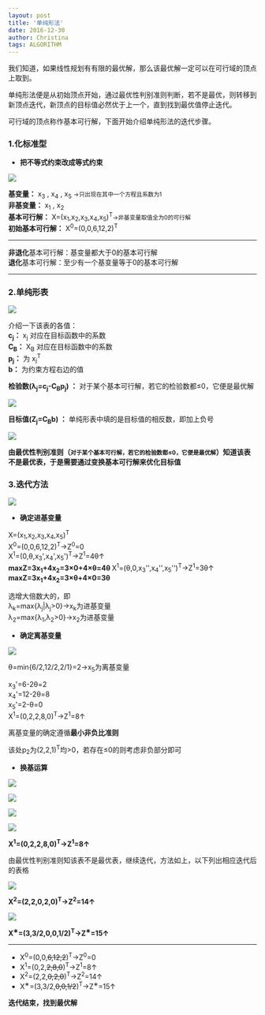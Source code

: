 ```yaml
---
layout: post
title: '单纯形法'
date: 2016-12-30
author: Christina
tags: ALGORITHM
---
```


我们知道，如果线性规划有有限的最优解，那么该最优解一定可以在可行域的顶点上取到。  
  
单纯形法便是从初始顶点开始，通过最优性判别准则判断，若不是最优，则转移到新顶点迭代，新顶点的目标值必然优于上一个，直到找到最优值停止迭代。    
  
可行域的顶点称作基本可行解，下面开始介绍单纯形法的迭代步骤。

### 1.化标准型   
 
* **把不等式约束改成等式约束**    

![](/assets/img/1.png)
  
**基变量：** x<sub>3</sub> , x<sub>4</sub> , x<sub>5</sub>  <small>→只出现在其中一个方程且系数为1 </small>     
**非基变量：** x<sub>1</sub> , x<sub>2</sub>   
**基本可行解：** X=(x<sub>1</sub>,x<sub>2</sub>,x<sub>3</sub>,x<sub>4</sub>,x<sub>5</sub>)<sup>T</sup><small>→非基变量取值全为0的可行解 </small>            
**初始基本可行解：** X<sup>0</sup>=(0,0,6,12,2)<sup>T</sup> 

--- 

**非退化**基本可行解：基变量都大于0的基本可行解  
**退化**基本可行解：至少有一个基变量等于0的基本可行解

---

### 2.单纯形表 
 
  
![](/assets/img/2.png)

  
介绍一下该表的各值：    
**c<sub>j</sub>：** x<sub>j</sub> 对应在目标函数中的系数   
**C<sub>B</sub>：** X<sub>B</sub> 对应在目标函数中的系数  
**p<sub>j</sub>：** 为 x<sub>j</sub><sup>T</sup>  
**b：** 为约束方程右边的值


**检验数(λ<sub>j</sub>=c<sub>j</sub>-C<sub>B</sub>p<sub>j</sub>) ：** 对于某个基本可行解，若它的检验数都≤0，它便是最优解  

![](/assets/img/3.png)
 
**目标值(Z<sub>j</sub>=C<sub>B</sub>b) ：** 单纯形表中填的是目标值的相反数，即加上负号    
     
![](/assets/img/4.png)

   
**由最优性判别准则（<small>对于某个基本可行解，若它的检验数都≤0，它便是最优解</small>）知道该表不是最优表，于是需要通过变换基本可行解来优化目标值**  


### 3.迭代方法
    
![](/assets/img/5.png)

* **确定进基变量**   
   
  
 X=(x<sub>1</sub>,x<sub>2</sub>,x<sub>3</sub>,x<sub>4</sub>,x<sub>5</sub>)<sup>T</sup>  
 X<sup>0</sup>=(0,0,6,12,2)<sup>T</sup>→Z<sup>0</sup>=0  
 X<sup>1</sup>=(0,θ,x<sub>3</sub>',x<sub>4</sub>',x<sub>5</sub>')<sup>T</sup>→Z<sup>1</sup>=4θ↑    
<strong>maxZ=3x<sub>1</sub>+4x<sub>2</sub>=3×0+4×θ=4θ </strong> 
 X<sup>1</sup>=(θ,0,x<sub>3</sub>'',x<sub>4</sub>'',x<sub>5</sub>'')<sup>T</sup>→Z<sup>1</sup>=3θ↑  
<strong>maxZ=3x<sub>1</sub>+4x<sub>2</sub>=3×θ+4×0=3θ </strong>
  
 选增大倍数大的，即  
λ<sub>k</sub>=max{λ<sub>j</sub>|λ<sub>j</sub>>0}→x<sub>k</sub>为进基变量  
λ<sub>2</sub>=max{λ<sub>1</sub>,λ<sub>2</sub>>0}→x<sub>2</sub>为进基变量 

* **确定离基变量** 
  

![](/assets/img/6.png)
 
θ=min{6/2,12/2,2/1}=2→x<sub>5</sub>为离基变量  
    
 x<sub>3</sub>'=6-2θ=2  
 x<sub>4</sub>'=12-2θ=8  
 x<sub>5</sub>'=2-θ=0  
 X<sup>1</sup>=(0,2,2,8,0)<sup>T</sup>→Z<sup>1</sup>=8↑  
  
 离基变量的确定遵循**最小非负比准则**
  
 该处p<sub>2</sub>为(2,2,1)<sup>T</sup>均>0，若存在≤0的则考虑非负部分即可  
  
* **换基运算**  
 
![](/assets/img/7.png)

![](/assets/img/8.png)

![](/assets/img/9.png)

![](/assets/img/10.png)
 
   
**X<sup>1</sup>=(0,2,2,8,0)<sup>T</sup>→Z<sup>1</sup>=8↑**
 
由最优性判别准则知该表不是最优表，继续迭代，方法如上，以下列出相应迭代后的表格  

![](/assets/img/11.png)

**X<sup>2</sup>=(2,2,0,2,0)<sup>T</sup>→Z<sup>2</sup>=14↑**  
  
![](/assets/img/12.png)

**X<sup>&lowast;</sup>=(3,3/2,0,0,1/2)<sup>T</sup>→Z<sup>&lowast;</sup>=15↑**

---

* X<sup>0</sup>=(0,0,~~6,12,2~~)<sup>T</sup>→Z<sup>0</sup>=0  
* X<sup>1</sup>=(0,2,~~2,8,0~~)<sup>T</sup>→Z<sup>1</sup>=8↑   
* X<sup>2</sup>=(2,2,~~0,2,0~~)<sup>T</sup>→Z<sup>2</sup>=14↑    
* X<sup>&lowast;</sup>=(3,3/2,~~0,0,1/2~~)<sup>T</sup>→Z<sup>&lowast;</sup>=15↑  
  
 **迭代结束，找到最优解**
 
